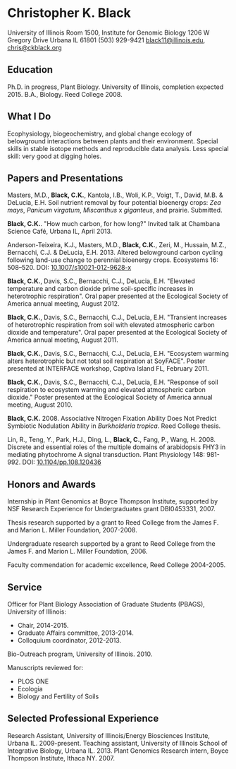 
# Christopher K. Black

University of Illinois 
Room 1500, Institute for Genomic Biology
1206 W Gregory Drive
Urbana IL 61801
(503) 929-9421
black11@illinois.edu, chris@ckblack.org

## Education
Ph.D. in progress, Plant Biology. University of Illinois, completion expected 2015.
B.A., Biology. Reed College 2008.

## What I Do
Ecophysiology, biogeochemistry, and global change ecology of belowground interactions between plants and their environment. Special skills in stable isotope methods and reproducible data analysis. Less special skill: very good at digging holes.

## Papers and Presentations

Masters, M.D., **Black, C.K.**, Kantola, I.B., Woli, K.P., Voigt, T., David, M.B. & DeLucia, E.H. Soil nutrient removal by four potential bioenergy crops: *Zea mays*, *Panicum virgatum*, *Miscanthus* x *giganteus*, and prairie. Submitted.

**Black, C.K.**. "How much carbon, for how long?" Invited talk at Chambana Science Café, Urbana IL, April 2013.

Anderson-Teixeira, K.J., Masters, M.D., **Black, C.K.**, Zeri, M., Hussain, M.Z., Bernacchi, C.J. & DeLucia, E.H. 2013. Altered belowground carbon cycling following land-use change to perennial bioenergy crops. Ecosystems 16: 508–520. DOI: [10.1007/s10021-012-9628-x](http://dx.doi.org/10.1007/s10021-012-9628-x)

**Black, C.K.**, Davis, S.C., Bernacchi, C.J., DeLucia, E.H. "Elevated temperature and carbon dioxide prime soil-specific increases in heterotrophic respiration". Oral paper presented at the Ecological Society of America annual meeting, August 2012.

**Black, C.K.**, Davis, S.C., Bernacchi, C.J., DeLucia, E.H. "Transient increases of heterotrophic respiration from soil with elevated atmospheric carbon dioxide and temperature". Oral paper presented at the Ecological Society of America annual meeting, August 2011.

**Black, C.K.**, Davis, S.C., Bernacchi, C.J., DeLucia, E.H. "Ecosystem warming alters heterotrophic but not total soil respiration at SoyFACE". Poster presented at INTERFACE workshop, Captiva Island FL, February 2011.

**Black, C.K.**, Davis, S.C., Bernacchi, C.J., DeLucia, E.H. "Response of soil respiration to ecosystem warming and elevated atmospheric carbon dioxide." Poster presented at the Ecological Society of America annual meeting, August 2010.

**Black, C.K.** 2008. Associative Nitrogen Fixation Ability Does Not Predict Symbiotic Nodulation Ability in *Burkholderia tropica*. Reed College thesis.

Lin, R., Teng, Y., Park, H.J., Ding, L., **Black, C.**, Fang, P., Wang, H. 2008. Discrete and essential roles of the multiple domains of arabidopsis FHY3 in mediating phytochrome A signal transduction. Plant Physiology 148: 981-992. DOI: [10.​1104/​pp.​108.​120436](http:/​/​dx.​doi.​org/​10.​1104/​pp.​108.​120436)


## Honors and Awards

Internship in Plant Genomics at Boyce Thompson Institute, supported by NSF Research Experience for Undergraduates grant DBI0453331, 2007. 

Thesis research supported by a grant to Reed College from the James F. and Marion L. Miller Foundation, 2007-2008.

Undergraduate research supported by a grant to Reed College from the James F. and Marion L. Miller Foundation, 2006.

Faculty commendation for academic excellence, Reed College 2004-2005.

## Service

Officer for Plant Biology Association of Graduate Students (PBAGS), University of Illinois:

* Chair, 2014-2015.
* Graduate Affairs committee, 2013-2014.
* Colloquium coordinator, 2012-2013.

Bio-Outreach program, University of Illinois. 2010.

Manuscripts reviewed for:

* PLOS ONE 
* Ecologia
* Biology and Fertility of Soils

## Selected Professional Experience

Research Assistant, University of Illinois/Energy Biosciences Institute, Urbana IL. 2009-present.
Teaching assistant, University of Illinois School of Integrative Biology, Urbana IL. 2013. 
Plant Genomics Research intern, Boyce Thompson Institute, Ithaca NY. 2007.
